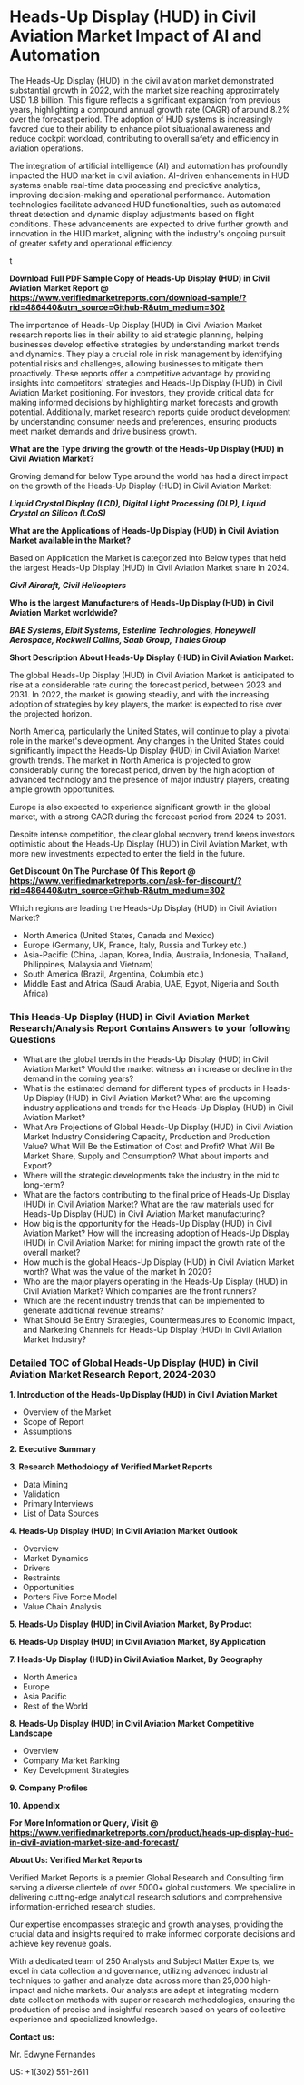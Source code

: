<meta name="title" content="Global  Heads-Up Display (HUD) in Civil Aviation Market Impact of AI and Automation"><meta name="description" content="  The Heads-Up Display (HUD) in the civil aviation market demonstrated substantial growth in 2022, with the market size reaching approximately USD 1.8 billion. This fi"><meta name="title" content=" Heads-Up Display (HUD) in Civil Aviation Market Size, Share, Scope, Trends, Growth, Opportunities, Analysis, Forecast"> <h1>Heads-Up Display (HUD) in Civil Aviation Market Impact of AI and Automation</h1> <p>The Heads-Up Display (HUD) in the civil aviation market demonstrated substantial growth in 2022, with the market size reaching approximately USD 1.8 billion. This figure reflects a significant expansion from previous years, highlighting a compound annual growth rate (CAGR) of around 8.2% over the forecast period. The adoption of HUD systems is increasingly favored due to their ability to enhance pilot situational awareness and reduce cockpit workload, contributing to overall safety and efficiency in aviation operations.</p> <p>The integration of artificial intelligence (AI) and automation has profoundly impacted the HUD market in civil aviation. AI-driven enhancements in HUD systems enable real-time data processing and predictive analytics, improving decision-making and operational performance. Automation technologies facilitate advanced HUD functionalities, such as automated threat detection and dynamic display adjustments based on flight conditions. These advancements are expected to drive further growth and innovation in the HUD market, aligning with the industry's ongoing pursuit of greater safety and operational efficiency.</p> t</p><p id="" class=""><strong>Download Full PDF Sample Copy of Heads-Up Display (HUD) in Civil Aviation Market Report @ <a href="https://www.verifiedmarketreports.com/download-sample/?rid=486440&utm_source=Github-R&utm_medium=302" target="_blank">https://www.verifiedmarketreports.com/download-sample/?rid=486440&utm_source=Github-R&utm_medium=302</a></strong></p><p>The importance of&nbsp;Heads-Up Display (HUD) in Civil Aviation Market research reports lies in their ability to aid strategic planning, helping businesses develop effective strategies by understanding market trends and dynamics. They play a crucial role in risk management by identifying potential risks and challenges, allowing businesses to mitigate them proactively. These reports offer a competitive advantage by providing insights into competitors' strategies and Heads-Up Display (HUD) in Civil Aviation Market positioning. For investors, they provide critical data for making informed decisions by highlighting market forecasts and growth potential. Additionally, market research reports guide product development by understanding consumer needs and preferences, ensuring products meet market demands and drive business growth.</p><p><strong>What are the&nbsp;Type driving the growth of the Heads-Up Display (HUD) in Civil Aviation Market?</strong></p><p id="" class="">Growing demand for below Type around the world has had a direct impact on the growth of the Heads-Up Display (HUD) in Civil Aviation Market:</p><em><strong>Liquid Crystal Display (LCD), Digital Light Processing (DLP), Liquid Crystal on Silicon (LCoS)</strong></em></p><strong>What are the&nbsp;Applications&nbsp;of Heads-Up Display (HUD) in Civil Aviation Market available in the Market?</strong></p><p id="" class="">Based on Application the Market is categorized into Below types that held the largest Heads-Up Display (HUD) in Civil Aviation Market share In 2024.</p><em><strong>Civil Aircraft, Civil Helicopters</strong></em></p><strong>Who is the largest Manufacturers of Heads-Up Display (HUD) in Civil Aviation Market worldwide?</strong></p><p><em><strong>BAE Systems, Elbit Systems, Esterline Technologies, Honeywell Aerospace, Rockwell Collins, Saab Group, Thales Group</strong></em></p><p id="" class=""><strong>Short Description About Heads-Up Display (HUD) in Civil Aviation Market:</strong></p><p>The global Heads-Up Display (HUD) in Civil Aviation Market is anticipated to rise at a considerable rate during the forecast period, between 2023 and 2031. In 2022, the market is growing steadily, and with the increasing adoption of strategies by key players, the market is expected to rise over the projected horizon.</p><p>North America, particularly the United States, will continue to play a pivotal role in the market's development. Any changes in the United States could significantly impact the Heads-Up Display (HUD) in Civil Aviation Market growth trends. The market in North America is projected to grow considerably during the forecast period, driven by the high adoption of advanced technology and the presence of major industry players, creating ample growth opportunities.</p><p>Europe is also expected to experience significant growth in the global market, with a strong CAGR during the forecast period from 2024 to 2031.</p><p>Despite intense competition, the clear global recovery trend keeps investors optimistic about the Heads-Up Display (HUD) in Civil Aviation Market, with more new investments expected to enter the field in the future.</p><p id="" class=""><strong>Get Discount On The Purchase Of This Report @ <a href="https://www.verifiedmarketreports.com/ask-for-discount/?rid=486440&utm_source=Github-R&utm_medium=302" target="_blank">https://www.verifiedmarketreports.com/ask-for-discount/?rid=486440&utm_source=Github-R&utm_medium=302</a></strong></p>Which regions are leading the Heads-Up Display (HUD) in Civil Aviation Market?</p><ul><li>North America (United States, Canada and Mexico)</li><li>Europe (Germany, UK, France, Italy, Russia and Turkey etc.)</li><li>Asia-Pacific (China, Japan, Korea, India, Australia, Indonesia, Thailand, Philippines, Malaysia and Vietnam)</li><li>South America (Brazil, Argentina, Columbia etc.)</li><li>Middle East and Africa (Saudi Arabia, UAE, Egypt, Nigeria and South Africa)</li></ul><h3 id="" class="">This Heads-Up Display (HUD) in Civil Aviation Market Research/Analysis Report Contains Answers to your following Questions</h3><ul><li>What are the global trends in the Heads-Up Display (HUD) in Civil Aviation Market? Would the market witness an increase or decline in the demand in the coming years?</li><li>What is the estimated demand for different types of products in Heads-Up Display (HUD) in Civil Aviation Market? What are the upcoming industry applications and trends for the Heads-Up Display (HUD) in Civil Aviation Market?</li><li>What Are Projections of Global Heads-Up Display (HUD) in Civil Aviation Market Industry Considering Capacity, Production and Production Value? What Will Be the Estimation of Cost and Profit? What Will Be Market Share, Supply and Consumption? What about imports and Export?</li><li>Where will the strategic developments take the industry in the mid to long-term?</li><li>What are the factors contributing to the final price of Heads-Up Display (HUD) in Civil Aviation Market? What are the raw materials used for Heads-Up Display (HUD) in Civil Aviation Market manufacturing?</li><li>How big is the opportunity for the Heads-Up Display (HUD) in Civil Aviation Market? How will the increasing adoption of Heads-Up Display (HUD) in Civil Aviation Market for mining impact the growth rate of the overall market?</li><li>How much is the global Heads-Up Display (HUD) in Civil Aviation Market worth? What was the value of the market In 2020?</li><li>Who are the major players operating in the Heads-Up Display (HUD) in Civil Aviation Market? Which companies are the front runners?</li><li>Which are the recent industry trends that can be implemented to generate additional revenue streams?</li><li>What Should Be Entry Strategies, Countermeasures to Economic Impact, and Marketing Channels for Heads-Up Display (HUD) in Civil Aviation Market Industry?</li></ul><h3 id="" class="">Detailed TOC of Global Heads-Up Display (HUD) in Civil Aviation Market Research Report, 2024-2030</h3><p id="" class=""><strong>1. Introduction of the Heads-Up Display (HUD) in Civil Aviation Market</strong></p><ul><li>Overview of the Market</li><li>Scope of Report</li><li>Assumptions</li></ul><p id="" class=""><strong>2. Executive Summary</strong></p><p id="" class=""><strong>3. Research Methodology of Verified Market Reports</strong></p><ul><li>Data Mining</li><li>Validation</li><li>Primary Interviews</li><li>List of Data Sources</li></ul><p id="" class=""><strong>4. Heads-Up Display (HUD) in Civil Aviation Market Outlook</strong></p><ul><li>Overview</li><li>Market Dynamics</li><li>Drivers</li><li>Restraints</li><li>Opportunities</li><li>Porters Five Force Model</li><li>Value Chain Analysis</li></ul><p id="" class=""><strong>5. Heads-Up Display (HUD) in Civil Aviation Market, By Product</strong></p><p id="" class=""><strong>6. Heads-Up Display (HUD) in Civil Aviation Market, By Application</strong></p><p id="" class=""><strong>7. Heads-Up Display (HUD) in Civil Aviation Market, By Geography</strong></p><ul><li>North America</li><li>Europe</li><li>Asia Pacific</li><li>Rest of the World</li></ul><p id="" class=""><strong>8. Heads-Up Display (HUD) in Civil Aviation Market Competitive Landscape</strong></p><ul><li>Overview</li><li>Company Market Ranking</li><li>Key Development Strategies</li></ul><p id="" class=""><strong>9. Company Profiles</strong></p><p id="" class=""><strong>10. Appendix</strong></p><p id="" class=""><strong>For More Information or Query, Visit @ <a href="https://www.verifiedmarketreports.com/product/heads-up-display-hud-in-civil-aviation-market-size-and-forecast/" target="_blank">https://www.verifiedmarketreports.com/product/heads-up-display-hud-in-civil-aviation-market-size-and-forecast/</a></strong></p><p id="" class=""><strong>About Us: Verified Market Reports</strong></p><p id="" class="">Verified Market Reports is a premier Global Research and Consulting firm serving a diverse clientele of over 5000+ global customers. We specialize in delivering cutting-edge analytical research solutions and comprehensive information-enriched research studies.</p><p id="" class="">Our expertise encompasses strategic and growth analyses, providing the crucial data and insights required to make informed corporate decisions and achieve key revenue goals.</p><p id="" class="">With a dedicated team of 250 Analysts and Subject Matter Experts, we excel in data collection and governance, utilizing advanced industrial techniques to gather and analyze data across more than 25,000 high-impact and niche markets. Our analysts are adept at integrating modern data collection methods with superior research methodologies, ensuring the production of precise and insightful research based on years of collective experience and specialized knowledge.</p><p id="" class=""><strong>Contact us:</strong></p><p id="" class="">Mr. Edwyne Fernandes</p><p id="" class="">US: +1(302) 551-2611</p>